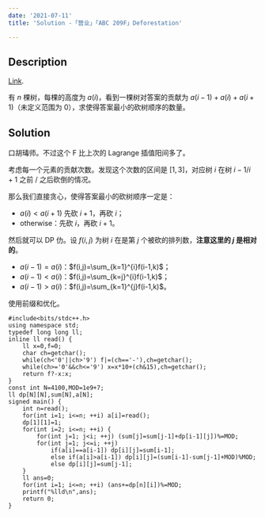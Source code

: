 ```yaml
---
date: '2021-07-11'
title: 'Solution -「营业」「ABC 209F」Deforestation'

---
```


## Description

[Link](https://atcoder.jp/contests/abc209/tasks/abc209_f).

有 $n$ 棵树，每棵的高度为 $a(i)$，看到一棵树对答案的贡献为 $a(i-1)+a(i)+a(i+1)$（未定义范围为 $0$），求使得答案最小的砍树顺序的数量。

## Solution

口胡瑇师。不过这个 F 比上次的 Lagrange 插值阳间多了。

考虑每一个元素的贡献次数。发现这个次数的区间是 $[1,3]$，对应树 $i$ 在树 $i-1/i+1$ 之前 / 之后砍倒的情况。

那么我们直接贪心，使得答案最小的砍树顺序一定是：

- $a(i)<a(i+1)$ 先砍 $i+1$，再砍 $i$；
- otherwise：先砍 $i$，再砍 $i+1$。

然后就可以 DP 仂。设 $f(i,j)$ 为树 $i$ 在是第 $j$ 个被砍的排列数，**注意这里的 $j$ 是相对的**。

- $a(i-1)=a(i)$：$f(i,j)=\sum_{k=1}^{i}f(i-1,k)$；
- $a(i-1)<a(i)$：$f(i,j)=\sum_{k=j}^{i}f(i-1,k)$；
- $a(i-1)>a(i)$：$f(i,j)=\sum_{k=1}^{j}f(i-1,k)$。

使用前缀和优化。

```cpp[class="line-numbers"]
#include<bits/stdc++.h>
using namespace std;
typedef long long ll;
inline ll read() {
	ll x=0,f=0;
	char ch=getchar();
	while(ch<'0'||ch>'9') f|=(ch=='-'),ch=getchar();
	while(ch>='0'&&ch<='9') x=x*10+(ch&15),ch=getchar();
	return f?-x:x;
}
const int N=4100,MOD=1e9+7;
ll dp[N][N],sum[N],a[N];
signed main() {
	int n=read();
	for(int i=1; i<=n; ++i) a[i]=read();
	dp[1][1]=1;
	for(int i=2; i<=n; ++i) {
		for(int j=1; j<i; ++j) (sum[j]=sum[j-1]+dp[i-1][j])%=MOD;
		for(int j=1; j<=i; ++j)
			if(a[i]==a[i-1]) dp[i][j]=sum[i-1];
			else if(a[i]>a[i-1]) dp[i][j]=(sum[i-1]-sum[j-1]+MOD)%MOD;
			else dp[i][j]=sum[j-1];
	}
	ll ans=0;
	for(int i=1; i<=n; ++i) (ans+=dp[n][i])%=MOD;
	printf("%lld\n",ans);
	return 0;
}
```